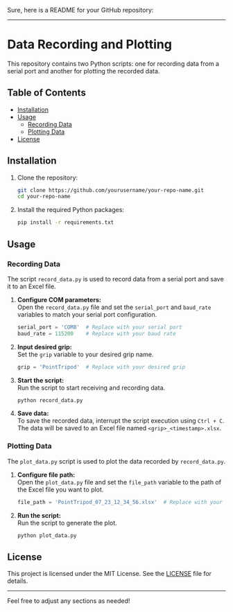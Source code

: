 Sure, here is a README for your GitHub repository:

---

# Data Recording and Plotting

This repository contains two Python scripts: one for recording data from a serial port and another for plotting the recorded data.

## Table of Contents

- [Installation](#installation)
- [Usage](#usage)
  - [Recording Data](#recording-data)
  - [Plotting Data](#plotting-data)
- [License](#license)

## Installation

1. Clone the repository:

   ```sh
   git clone https://github.com/yourusername/your-repo-name.git
   cd your-repo-name
   ```

2. Install the required Python packages:

   ```sh
   pip install -r requirements.txt
   ```

## Usage

### Recording Data

The script `record_data.py` is used to record data from a serial port and save it to an Excel file.

1. **Configure COM parameters:**  
   Open the `record_data.py` file and set the `serial_port` and `baud_rate` variables to match your serial port configuration.

   ```python
   serial_port = 'COM8'  # Replace with your serial port
   baud_rate = 115200    # Replace with your baud rate
   ```

2. **Input desired grip:**  
   Set the `grip` variable to your desired grip name.

   ```python
   grip = 'PointTripod'  # Replace with your desired grip
   ```

3. **Start the script:**  
   Run the script to start receiving and recording data.

   ```sh
   python record_data.py
   ```

4. **Save data:**  
   To save the recorded data, interrupt the script execution using `Ctrl + C`. The data will be saved to an Excel file named `<grip>_<timestamp>.xlsx`.

### Plotting Data

The `plot_data.py` script is used to plot the data recorded by `record_data.py`.

1. **Configure file path:**  
   Open the `plot_data.py` file and set the `file_path` variable to the path of the Excel file you want to plot.

   ```python
   file_path = 'PointTripod_07_23_12_34_56.xlsx'  # Replace with your file path
   ```

2. **Run the script:**  
   Run the script to generate the plot.

   ```sh
   python plot_data.py
   ```

## License

This project is licensed under the MIT License. See the [LICENSE](LICENSE) file for details.

---

Feel free to adjust any sections as needed!